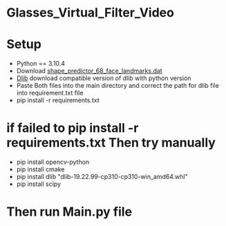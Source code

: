 # Glasses_Virtual_Filter_Video
# Setup
* Python == 3.10.4
* Download [shape_predictor_68_face_landmarks.dat](https://github.com/italojs/facial-landmarks-recognition/blob/master/shape_predictor_68_face_landmarks.dat)
* [Dlib](https://github.com/datamagic2020/Install-dlib/blob/main/dlib-19.22.99-cp310-cp310-win_amd64.whl) download compatible version of dlib with python version
* Paste Both files into the main directory and correct the path for dlib file into requirement.txt file
* pip install -r requirements.txt
# if failed to pip install -r requirements.txt Then try manually
* pip install opencv-python
* pip install cmake
* pip install dlib "dlib-19.22.99-cp310-cp310-win_amd64.whl"
* pip install scipy
# Then run Main.py file
